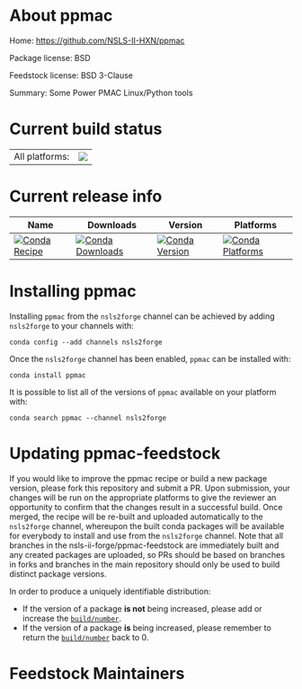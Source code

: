 About ppmac
===========

Home: https://github.com/NSLS-II-HXN/ppmac

Package license: BSD

Feedstock license: BSD 3-Clause

Summary: Some Power PMAC Linux/Python tools



Current build status
====================


<table><tr><td>All platforms:</td>
    <td>
      <a href="https://dev.azure.com/nsls2forge/nsls2forge/_build/latest?definitionId=105&branchName=master">
        <img src="https://dev.azure.com/nsls2forge/nsls2forge/_apis/build/status/ppmac-feedstock?branchName=master">
      </a>
    </td>
  </tr>
</table>

Current release info
====================

| Name | Downloads | Version | Platforms |
| --- | --- | --- | --- |
| [![Conda Recipe](https://img.shields.io/badge/recipe-ppmac-green.svg)](https://anaconda.org/nsls2forge/ppmac) | [![Conda Downloads](https://img.shields.io/conda/dn/nsls2forge/ppmac.svg)](https://anaconda.org/nsls2forge/ppmac) | [![Conda Version](https://img.shields.io/conda/vn/nsls2forge/ppmac.svg)](https://anaconda.org/nsls2forge/ppmac) | [![Conda Platforms](https://img.shields.io/conda/pn/nsls2forge/ppmac.svg)](https://anaconda.org/nsls2forge/ppmac) |

Installing ppmac
================

Installing `ppmac` from the `nsls2forge` channel can be achieved by adding `nsls2forge` to your channels with:

```
conda config --add channels nsls2forge
```

Once the `nsls2forge` channel has been enabled, `ppmac` can be installed with:

```
conda install ppmac
```

It is possible to list all of the versions of `ppmac` available on your platform with:

```
conda search ppmac --channel nsls2forge
```




Updating ppmac-feedstock
========================

If you would like to improve the ppmac recipe or build a new
package version, please fork this repository and submit a PR. Upon submission,
your changes will be run on the appropriate platforms to give the reviewer an
opportunity to confirm that the changes result in a successful build. Once
merged, the recipe will be re-built and uploaded automatically to the
`nsls2forge` channel, whereupon the built conda packages will be available for
everybody to install and use from the `nsls2forge` channel.
Note that all branches in the nsls-ii-forge/ppmac-feedstock are
immediately built and any created packages are uploaded, so PRs should be based
on branches in forks and branches in the main repository should only be used to
build distinct package versions.

In order to produce a uniquely identifiable distribution:
 * If the version of a package **is not** being increased, please add or increase
   the [``build/number``](https://conda.io/docs/user-guide/tasks/build-packages/define-metadata.html#build-number-and-string).
 * If the version of a package **is** being increased, please remember to return
   the [``build/number``](https://conda.io/docs/user-guide/tasks/build-packages/define-metadata.html#build-number-and-string)
   back to 0.

Feedstock Maintainers
=====================


